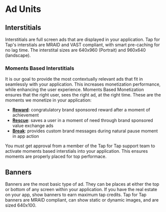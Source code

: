 # Ad Units

## Interstitials


Interstitials are full screen ads that are displayed in your application. Tap for Tap's interstials are MRAID and VAST compliant, with smart pre-caching for no lag time. The interstital sizes are 640x960 (Portrait) and 960x640 (landscape).

### Moments Based Interstitials

It is our goal to provide the most contextually relevant ads that fit in seamlessly with your application. This increases monetization performance,  while enhancing the user experience. Moments Based Monetization ensures that the right user, sees the right ad, at the right time.  These are the moments we monetize in your application:

* [__Reward__](doc/make-money/reward-moment): congratulatory brand sponsored reward after a moment of achievement 
* [__Rescue__](doc/make-money/rescue-moment): saves a user in a moment of need through brand sponsored value exchange ads
* [__Break__](doc/make-money/break-moment): provides custom brand messages during natural pause moment in app action

You must get approval from a member of the Tap for Tap support team to activate moments based interstials into your application. This ensures moments are properly placed for top performace. 


## Banners


Banners are the most basic type of ad. They can be places at either the top or bottom of any screen within your application. If you have the real estate on your app, show banners to earn maximum tap credits.  Tap for Tap banners are MRAID compliant, can show static or dynamic images, and are sized 640x100.
